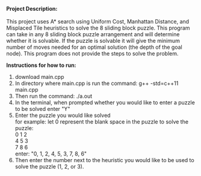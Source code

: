**Project Description:** </br></br>
This project uses A* search using Uniform Cost, Manhattan Distance, and Misplaced Tile heuristics to solve the 8 sliding block puzzle. This program can take in any 8 sliding block puzzle arrangement and will determine whether it is solvable. If the puzzle is solvable it will give the minimum number of moves needed for an optimal solution (the depth of the goal node). This program does not provide the steps to solve the problem. 

**Instructions for how to run:**
1. download main.cpp
2. In directory where main.cpp is run the command: g++ -std=c++11 main.cpp 
3. Then run the command: ./a.out
4. In the terminal, when prompted whether you would like to enter a puzzle to be solved enter "Y"
5. Enter the puzzle you would like solved</br>
   for example: let 0 represent the blank space in the puzzle to solve the puzzle:</br>
   0 1 2</br>
   4 5 3</br>
   7 8 6</br>
   enter: "0, 1, 2, 4, 5, 3, 7, 8, 6"</br>
6. Then enter the number next to the heuristic you would like to be used to solve the puzzle (1, 2, or 3). 

